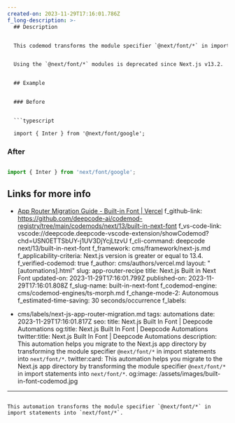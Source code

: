 ```yaml
---
created-on: 2023-11-29T17:16:01.786Z
f_long-description: >-
  ## Description


  This codemod transforms the module specifier `@next/font/*` in import statements into `next/font/*`.


  Using the `@next/font/*` modules is deprecated since Next.js v13.2.


  ## Example


  ### Before


  ```typescript

  import { Inter } from '@next/font/google';

  ```


  ### After


  ```typescript

  import { Inter } from 'next/font/google';

  ```


  ## Links for more info


  * [App Router Migration Guide - Built-in Font | Vercel](https://nextjs.org/docs/pages/building-your-application/upgrading/codemods#use-built-in-font)
f_github-link: https://github.com/deepcode-ai/codemod-registry/tree/main/codemods/next/13/built-in-next-font
f_vs-code-link: vscode://deepcode.deepcode-vscode-extension/showCodemod?chd=USN0ETTSbUY-j1UV3DjYcjLtzvU
f_cli-command: deepcode next/13/built-in-next-font
f_framework: cms/framework/next-js.md
f_applicability-criteria: Next.js version is greater or equal to 13.4.
f_verified-codemod: true
f_author: cms/authors/vercel.md
layout: "[automations].html"
slug: app-router-recipe
title: Next.js Built in Next Font
updated-on: 2023-11-29T17:16:01.799Z
published-on: 2023-11-29T17:16:01.808Z
f_slug-name: built-in-next-font
f_codemod-engine: cms/codemod-engines/ts-morph.md
f_change-mode-2: Autonomous
f_estimated-time-saving: 30 seconds/occurrence
f_labels:
  - cms/labels/next-js-app-router-migration.md
tags: automations
date: 2023-11-29T17:16:01.817Z
seo:
  title: Next.js Built In Font | Deepcode Automations
  og:title: Next.js Built In Font | Deepcode Automations
  twitter:title: Next.js Built In Font | Deepcode Automations
  description: This automation helps you migrate to the Next.js app directory by
    transforming the module specifier `@next/font/*` in import statements into
    `next/font/*`.
  twitter:card: This automation helps you migrate to the Next.js app directory by
    transforming the module specifier `@next/font/*` in import statements into
    `next/font/*`.
  og:image: /assets/images/built-in-font-codemod.jpg
---
```

This automation transforms the module specifier `@next/font/*` in import statements into `next/font/*`.